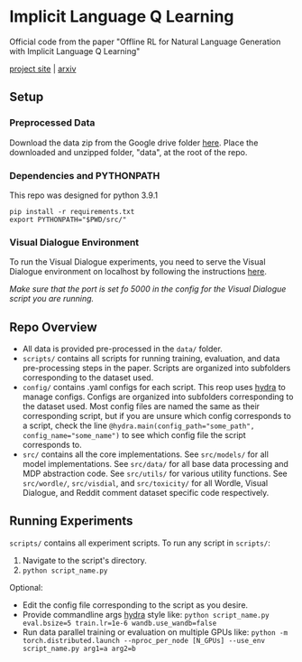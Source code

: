 # Implicit Language Q Learning

Official code from the paper "Offline RL for Natural Language Generation with Implicit Language Q Learning"

[project site](https://sea-snell.github.io/ILQL_site/) | [arxiv]()

## Setup

### Preprocessed Data

Download the data zip from the Google drive folder [here](https://drive.google.com/drive/folders/1ltO6e4sP3waGPJoGFGuiHt7mJt8_2eP3?usp=sharing). Place the downloaded and unzipped folder, "data", at the root of the repo.

### Dependencies and PYTHONPATH

This repo was designed for python 3.9.1

``` shell
pip install -r requirements.txt
export PYTHONPATH="$PWD/src/"
```

### Visual Dialogue Environment

To run the Visual Dialogue experiments, you need to serve the Visual Dialogue environment on localhost by following the instructions [here](https://github.com/Sea-Snell/visdial-rl).

*Make sure that the port is set fo 5000 in the config for the Visual Dialogue script you are running.*

## Repo Overview

* All data is provided pre-processed in the `data/` folder.
* `scripts/` contains all scripts for running training, evaluation, and data pre-processing steps in the paper. Scripts are organized into subfolders corresponding to the dataset used.
* `config/` contains .yaml configs for each script. This reop uses [hydra](https://hydra.cc/docs/intro/) to manage configs. Configs are organized into subfolders corresponding to the dataset used. Most config files are named the same as their corresponding script, but if you are unsure which config corresponds to a script, check the line `@hydra.main(config_path="some_path", config_name="some_name")` to see which config file the script corresponds to.
* `src/` contains all the core implementations. See `src/models/` for all model implementations. See `src/data/` for all base data processing and MDP abstraction code. See `src/utils/` for various utility functions. See `src/wordle/`, `src/visdial`, and `src/toxicity/` for all Wordle, Visual Dialogue, and Reddit comment dataset specific code respectively.

## Running Experiments

`scripts/` contains all experiment scripts. To run any script in `scripts/`:
1. Navigate to the script's directory.
2. `python script_name.py`

Optional:
* Edit the config file corresponding to the script as you desire.
* Provide commandline args [hydra](https://hydra.cc/docs/intro/) style like: `python script_name.py eval.bsize=5 train.lr=1e-6 wandb.use_wandb=false`
* Run data parallel training or evaluation on multiple GPUs like: `python -m torch.distributed.launch --nproc_per_node [N_GPUs] --use_env script_name.py arg1=a arg2=b`





